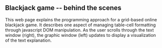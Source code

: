 ## Blackjack game -- behind the scenes

This web page explains the programming approach for a grid-based online blackjack game.  It describes one aspect of managing table-cell formatting through javascript DOM manipulation.  As the user scrolls through the text window (right), the graphic window (left) updates to display a visualization of the text explanation.  
